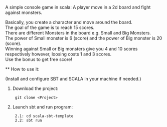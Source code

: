 A simple console game in scala: A player move in a 2d board and fight against monsters.

Basically, you create a character and move around the board.   
The goal of the game is to reach 15 scores.   
There are different Monsters in the board e.g. Small and Big Monsters.   
The power of Small monster is 6 (score) and the power of Big monster is 20 (score).   
Winning against Small or Big monsters give you 4 and 10 scores respectively however, loosing costs 1 and 3 scores.   
Use the bonus to get free score!   

** How to use it:

(Install and configure SBT and SCALA in your machine if needed.)

1. Download the project:

        git clone <Project>
        

2. Launch sbt and run program:

        2.1: cd scala-sbt-template
        2.2: sbt run
